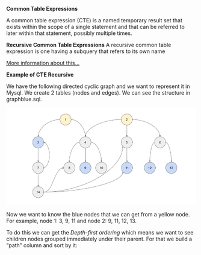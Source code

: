 <strong>Common Table Expressions</strong>

A common table expression (CTE) is a named temporary result set that exists within the scope of a single statement and that can be referred to later within that statement, possibly multiple times. 

<strong>Recursive Common Table Expressions</strong>
A recursive common table expression is one having a subquery that refers to its own name

[More information about this...](https://dev.mysql.com/doc/refman/8.0/en/with.html)

<strong>Example of CTE Recursive</strong>

We have the following directed cyclic graph and we want to represent it in Mysql. We create 2 tables (nodes and edges). We can see the structure in graphblue.sql. 

![alt text](/graph.png)

Now we want to know the blue nodes that we can get from a yellow node. For example, node 1: 3, 9, 11 and node 2: 9, 11, 12, 13.

To do this we can get the <i>Depth-first ordering</i> which means we want to see children nodes grouped immediately under their parent. For that we build a “path” column and sort by it:



